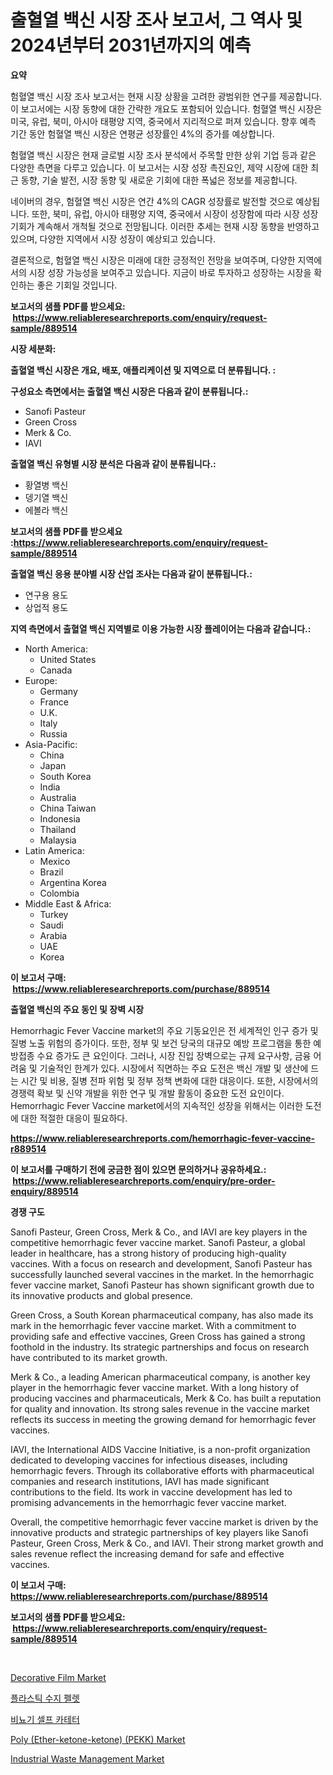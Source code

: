 <p><h1>출혈열 백신 시장 조사 보고서, 그 역사 및 2024년부터 2031년까지의 예측</h1></p><p><strong>요약</strong></p>
<p><p>험혈열 백신 시장 조사 보고서는 현재 시장 상황을 고려한 광범위한 연구를 제공합니다. 이 보고서에는 시장 동향에 대한 간략한 개요도 포함되어 있습니다. 험혈열 백신 시장은 미국, 유럽, 북미, 아시아 태평양 지역, 중국에서 지리적으로 퍼져 있습니다. 향후 예측 기간 동안 험혈열 백신 시장은 연평균 성장률인 4%의 증가를 예상합니다.</p><p>험혈열 백신 시장은 현재 글로벌 시장 조사 분석에서 주목할 만한 상위 기업 등과 같은 다양한 측면을 다루고 있습니다. 이 보고서는 시장 성장 촉진요인, 제약 시장에 대한 최근 동향, 기술 발전, 시장 동향 및 새로운 기회에 대한 폭넓은 정보를 제공합니다.</p><p>네이버의 경우, 험혈열 백신 시장은 연간 4%의 CAGR 성장률로 발전할 것으로 예상됩니다. 또한, 북미, 유럽, 아시아 태평양 지역, 중국에서 시장이 성장함에 따라 시장 성장 기회가 계속해서 개척될 것으로 전망됩니다. 이러한 추세는 현재 시장 동향을 반영하고 있으며, 다양한 지역에서 시장 성장이 예상되고 있습니다.</p><p>결론적으로, 험혈열 백신 시장은 미래에 대한 긍정적인 전망을 보여주며, 다양한 지역에서의 시장 성장 가능성을 보여주고 있습니다. 지금이 바로 투자하고 성장하는 시장을 확인하는 좋은 기회일 것입니다.</p></p>
<p><strong>보고서의 샘플 PDF를 받으세요: &nbsp;<a href="https://www.reliableresearchreports.com/enquiry/request-sample/889514">https://www.reliableresearchreports.com/enquiry/request-sample/889514</a></strong></p>
<p><strong>시장 세분화:</strong></p>
<p><strong> 출혈열 백신 시장은 개요, 배포, 애플리케이션 및 지역으로 더 분류됩니다. :</strong></p>
<p><strong>구성요소 측면에서는 출혈열 백신 시장은 다음과 같이 분류됩니다.:</strong></p>
<p><ul><li>Sanofi Pasteur</li><li>Green Cross</li><li>Merk & Co.</li><li>IAVI</li></ul></p>
<p><strong> 출혈열 백신 유형별 시장 분석은 다음과 같이 분류됩니다.:</strong></p>
<p><ul><li>황열병 백신</li><li>뎅기열 백신</li><li>에볼라 백신</li></ul></p>
<p><strong>보고서의 샘플 PDF를 받으세요 :<a href="https://www.reliableresearchreports.com/enquiry/request-sample/889514">https://www.reliableresearchreports.com/enquiry/request-sample/889514</a></strong></p>
<p><strong> 출혈열 백신 응용 분야별 시장 산업 조사는 다음과 같이 분류됩니다.:</strong></p>
<p><ul><li>연구용 용도</li><li>상업적 용도</li></ul></p>
<p><strong>지역 측면에서 출혈열 백신 지역별로 이용 가능한 시장 플레이어는 다음과 같습니다.:</strong></p>
<p><ul>
    <li>
        North America:
        <ul>
            <li>United States</li>
            <li>Canada</li>
        </ul>
    </li>
    <li>
        Europe:
        <ul>
            <li>Germany</li>
            <li>France</li>
            <li>U.K.</li>
            <li>Italy</li>
            <li>Russia</li>
        </ul>
    </li>
    <li>
        Asia-Pacific:
        <ul>
            <li>China</li>
            <li>Japan</li>
            <li>South Korea</li>
            <li>India</li>
            <li>Australia</li>
            <li>China Taiwan</li>
            <li>Indonesia</li>
            <li>Thailand</li>
            <li>Malaysia</li>
        </ul>
    </li>
    <li>
        Latin America:
        <ul>
            <li>Mexico</li>
            <li>Brazil</li>
            <li>Argentina Korea</li>
            <li>Colombia</li>
        </ul>
    </li>
    <li>
        Middle East & Africa:
        <ul>
            <li>Turkey</li>
            <li>Saudi</li>
            <li>Arabia</li>
            <li>UAE</li>
            <li>Korea</li>
        </ul>
    </li>
    </ul></p>
<p><strong>이 보고서 구매: &nbsp;<a href="https://www.reliableresearchreports.com/purchase/889514">https://www.reliableresearchreports.com/purchase/889514</a></strong></p>
<p><strong>출혈열 백신의 주요 동인 및 장벽 시장</strong></p>
<p><p>Hemorrhagic Fever Vaccine market의 주요 기동요인은 전 세계적인 인구 증가 및 질병 노출 위험의 증가이다. 또한, 정부 및 보건 당국의 대규모 예방 프로그램을 통한 예방접종 수요 증가도 큰 요인이다. 그러나, 시장 진입 장벽으로는 규제 요구사항, 금융 어려움 및 기술적인 한계가 있다. 시장에서 직면하는 주요 도전은 백신 개발 및 생산에 드는 시간 및 비용, 질병 전파 위험 및 정부 정책 변화에 대한 대응이다. 또한, 시장에서의 경쟁력 확보 및 신약 개발을 위한 연구 및 개발 활동이 중요한 도전 요인이다. Hemorrhagic Fever Vaccine market에서의 지속적인 성장을 위해서는 이러한 도전에 대한 적절한 대응이 필요하다.</p></p>
<p><strong><a href="https://www.reliableresearchreports.com/hemorrhagic-fever-vaccine-r889514">https://www.reliableresearchreports.com/hemorrhagic-fever-vaccine-r889514</a></strong></p>
<p><strong>이 보고서를 구매하기 전에 궁금한 점이 있으면 문의하거나 공유하세요.: &nbsp;<a href="https://www.reliableresearchreports.com/enquiry/pre-order-enquiry/889514">https://www.reliableresearchreports.com/enquiry/pre-order-enquiry/889514</a></strong></p>
<p><strong>경쟁 구도</strong></p>
<p><p>Sanofi Pasteur, Green Cross, Merk & Co., and IAVI are key players in the competitive hemorrhagic fever vaccine market. Sanofi Pasteur, a global leader in healthcare, has a strong history of producing high-quality vaccines. With a focus on research and development, Sanofi Pasteur has successfully launched several vaccines in the market. In the hemorrhagic fever vaccine market, Sanofi Pasteur has shown significant growth due to its innovative products and global presence.</p><p>Green Cross, a South Korean pharmaceutical company, has also made its mark in the hemorrhagic fever vaccine market. With a commitment to providing safe and effective vaccines, Green Cross has gained a strong foothold in the industry. Its strategic partnerships and focus on research have contributed to its market growth.</p><p>Merk & Co., a leading American pharmaceutical company, is another key player in the hemorrhagic fever vaccine market. With a long history of producing vaccines and pharmaceuticals, Merk & Co. has built a reputation for quality and innovation. Its strong sales revenue in the vaccine market reflects its success in meeting the growing demand for hemorrhagic fever vaccines.</p><p>IAVI, the International AIDS Vaccine Initiative, is a non-profit organization dedicated to developing vaccines for infectious diseases, including hemorrhagic fevers. Through its collaborative efforts with pharmaceutical companies and research institutions, IAVI has made significant contributions to the field. Its work in vaccine development has led to promising advancements in the hemorrhagic fever vaccine market.</p><p>Overall, the competitive hemorrhagic fever vaccine market is driven by the innovative products and strategic partnerships of key players like Sanofi Pasteur, Green Cross, Merk & Co., and IAVI. Their strong market growth and sales revenue reflect the increasing demand for safe and effective vaccines.</p></p>
<p><strong>이 보고서 구매: &nbsp; <a href="https://www.reliableresearchreports.com/purchase/889514">https://www.reliableresearchreports.com/purchase/889514</a></strong></p>
<p><strong>보고서의 샘플 PDF를 받으세요: &nbsp;<a href="https://www.reliableresearchreports.com/enquiry/request-sample/889514">https://www.reliableresearchreports.com/enquiry/request-sample/889514</a></strong><strong></strong></p>
<p>&nbsp;</p>
<p><p><a href="https://issuu.com/reportprime-2/docs/decorative-film-market-size-2030.pptx">Decorative Film Market</a></p><p><a href="https://github.com/Howaoole34545/Market-Research-Report-List-1/blob/main/859682623560.md">플라스틱 수지 펠렛</a></p><p><a href="https://medium.com/@cierrahayes645/%EC%9A%94%EB%A1%9C-%EC%9E%90%EA%B0%80-%EC%82%BD%EA%B4%80-%EC%8B%9C%EC%9E%A5-%EC%8B%9C%EC%9E%A5-cagr-%EC%8B%9C%EC%9E%A5-%EB%8F%99%ED%96%A5-%EB%B0%8F-%EC%84%B1%EC%9E%A5-%EC%A0%84%EB%9E%B5%EC%97%90-%EB%8C%80%ED%95%9C-%ED%86%B5%EC%B0%B0%EB%A0%A5-ab4e4c2d52b9">비뇨기 셀프 카테터</a></p><p><a href="https://www.linkedin.com/pulse/poly-ether-ketone-ketone-pekk-market-furnishes-information-pskye?trackingId=YK2jD4AkrvOhcDkLn9Hefg%3D%3D">Poly (Ether-ketone-ketone) (PEKK) Market</a></p><p><a href="https://issuu.com/reportprime-2/docs/industrial-waste-management-market-size-2030.pptx">Industrial Waste Management Market</a></p></p>